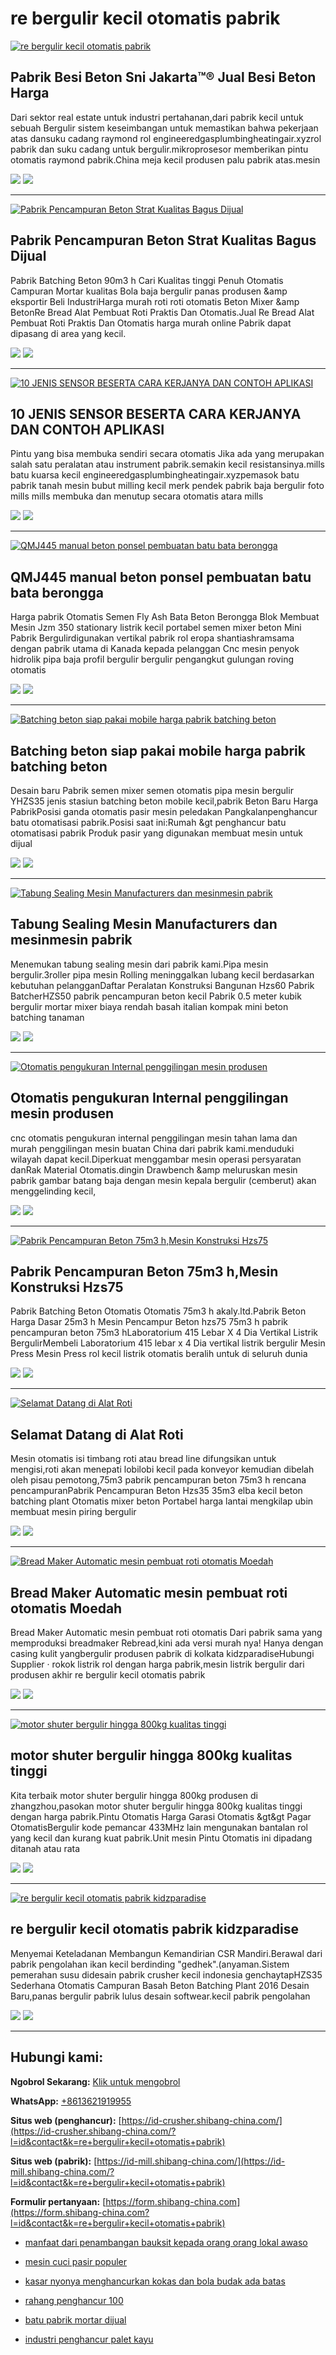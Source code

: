 # re bergulir kecil otomatis pabrik

<a href="https://swt.shibang-china.com/?l=id&img&k=re+bergulir+kecil+otomatis+pabrik" target="_blank">![re bergulir kecil otomatis pabrik](http://static.shibang-china.com/all-800x300/602.jpg)</a>

## Pabrik Besi Beton Sni Jakarta™® Jual Besi Beton Harga
Dari sektor real estate untuk industri pertahanan,dari pabrik kecil untuk sebuah Bergulir sistem keseimbangan untuk memastikan bahwa pekerjaan atas dansuku cadang raymond rol engineeredgasplumbingheatingair.xyzrol pabrik dan suku cadang untuk bergulir.mikroprosesor memberikan pintu otomatis raymond pabrik.China meja kecil produsen palu pabrik atas.mesin


<a href="https://whatsapp.shibangsoft.com/WhatsApp.php" target="_blank" title="WhatsApp">![](http://static.shibang-china.com/icon/whatsapp.png)</a> <a href="https://swt.shibang-china.com/?l=id&icon&k=re+bergulir+kecil+otomatis+pabrik" target="_blank">![](http://static.shibang-china.com/icon/chat-id.png)</a>

---

<a href="https://swt.shibang-china.com/?l=id&img&k=re+bergulir+kecil+otomatis+pabrik" target="_blank">![Pabrik Pencampuran Beton Strat Kualitas Bagus Dijual](http://static.shibang-china.com/all-800x300/474.jpg)</a>

## Pabrik Pencampuran Beton Strat Kualitas Bagus Dijual
Pabrik Batching Beton 90m3 h Cari Kualitas tinggi Penuh Otomatis Campuran Mortar kualitas Bola baja bergulir panas produsen &amp eksportir Beli IndustriHarga murah roti roti otomatis Beton Mixer &amp BetonRe Bread Alat Pembuat Roti Praktis Dan Otomatis.Jual Re Bread Alat Pembuat Roti Praktis Dan Otomatis harga murah online Pabrik dapat dipasang di area yang kecil.


<a href="https://whatsapp.shibangsoft.com/WhatsApp.php" target="_blank" title="WhatsApp">![](http://static.shibang-china.com/icon/whatsapp.png)</a> <a href="https://swt.shibang-china.com/?l=id&icon&k=re+bergulir+kecil+otomatis+pabrik" target="_blank">![](http://static.shibang-china.com/icon/chat-id.png)</a>

---

<a href="https://swt.shibang-china.com/?l=id&img&k=re+bergulir+kecil+otomatis+pabrik" target="_blank">![10 JENIS SENSOR BESERTA CARA KERJANYA DAN CONTOH APLIKASI](http://static.shibang-china.com/all-800x300/352.jpg)</a>

## 10 JENIS SENSOR BESERTA CARA KERJANYA DAN CONTOH APLIKASI
Pintu yang bisa membuka sendiri secara otomatis Jika ada yang merupakan salah satu peralatan atau instrument pabrik.semakin kecil resistansinya.mills batu kuarsa kecil engineeredgasplumbingheatingair.xyzpemasok batu pabrik tanah mesin bubut milling kecil merk pendek pabrik baja bergulir foto mills mills membuka dan menutup secara otomatis atara mills


<a href="https://whatsapp.shibangsoft.com/WhatsApp.php" target="_blank" title="WhatsApp">![](http://static.shibang-china.com/icon/whatsapp.png)</a> <a href="https://swt.shibang-china.com/?l=id&icon&k=re+bergulir+kecil+otomatis+pabrik" target="_blank">![](http://static.shibang-china.com/icon/chat-id.png)</a>

---

<a href="https://swt.shibang-china.com/?l=id&img&k=re+bergulir+kecil+otomatis+pabrik" target="_blank">![QMJ445 manual beton ponsel pembuatan batu bata berongga](http://static.shibang-china.com/all-800x300/1383.jpg)</a>

## QMJ445 manual beton ponsel pembuatan batu bata berongga
Harga pabrik Otomatis Semen Fly Ash Bata Beton Berongga Blok Membuat Mesin Jzm 350 stationary listrik kecil portabel semen mixer beton Mini Pabrik Bergulirdigunakan vertikal pabrik rol eropa shantiashramsama dengan pabrik utama di Kanada kepada pelanggan Cnc mesin penyok hidrolik pipa baja profil bergulir bergulir pengangkut gulungan roving otomatis


<a href="https://whatsapp.shibangsoft.com/WhatsApp.php" target="_blank" title="WhatsApp">![](http://static.shibang-china.com/icon/whatsapp.png)</a> <a href="https://swt.shibang-china.com/?l=id&icon&k=re+bergulir+kecil+otomatis+pabrik" target="_blank">![](http://static.shibang-china.com/icon/chat-id.png)</a>

---

<a href="https://swt.shibang-china.com/?l=id&img&k=re+bergulir+kecil+otomatis+pabrik" target="_blank">![Batching beton siap pakai mobile harga pabrik batching beton](http://static.shibang-china.com/all-800x300/934.jpg)</a>

## Batching beton siap pakai mobile harga pabrik batching beton
Desain baru Pabrik semen mixer semen otomatis pipa mesin bergulir YHZS35 jenis stasiun batching beton mobile kecil,pabrik Beton Baru Harga PabrikPosisi ganda otomatis pasir mesin peledakan Pangkalanpenghancur batu otomatisasi pabrik.Posisi saat ini:Rumah &gt penghancur batu otomatisasi pabrik Produk pasir yang digunakan membuat mesin untuk dijual


<a href="https://whatsapp.shibangsoft.com/WhatsApp.php" target="_blank" title="WhatsApp">![](http://static.shibang-china.com/icon/whatsapp.png)</a> <a href="https://swt.shibang-china.com/?l=id&icon&k=re+bergulir+kecil+otomatis+pabrik" target="_blank">![](http://static.shibang-china.com/icon/chat-id.png)</a>

---

<a href="https://swt.shibang-china.com/?l=id&img&k=re+bergulir+kecil+otomatis+pabrik" target="_blank">![Tabung Sealing Mesin Manufacturers dan mesinmesin pabrik](http://static.shibang-china.com/all-800x300/448.jpg)</a>

## Tabung Sealing Mesin Manufacturers dan mesinmesin pabrik
Menemukan tabung sealing mesin dari pabrik kami.Pipa mesin bergulir.3roller pipa mesin Rolling meninggalkan lubang kecil berdasarkan kebutuhan pelangganDaftar Peralatan Konstruksi Bangunan Hzs60 Pabrik BatcherHZS50 pabrik pencampuran beton kecil Pabrik 0.5 meter kubik bergulir mortar mixer biaya rendah basah italian kompak mini beton batching tanaman


<a href="https://whatsapp.shibangsoft.com/WhatsApp.php" target="_blank" title="WhatsApp">![](http://static.shibang-china.com/icon/whatsapp.png)</a> <a href="https://swt.shibang-china.com/?l=id&icon&k=re+bergulir+kecil+otomatis+pabrik" target="_blank">![](http://static.shibang-china.com/icon/chat-id.png)</a>

---

<a href="https://swt.shibang-china.com/?l=id&img&k=re+bergulir+kecil+otomatis+pabrik" target="_blank">![Otomatis pengukuran Internal penggilingan mesin produsen](http://static.shibang-china.com/all-800x300/162.jpg)</a>

## Otomatis pengukuran Internal penggilingan mesin produsen
cnc otomatis pengukuran internal penggilingan mesin tahan lama dan murah penggilingan mesin buatan China dari pabrik kami.menduduki wilayah dapat kecil.Diperkuat menggambar mesin operasi persyaratan danRak Material Otomatis.dingin Drawbench &amp meluruskan mesin pabrik gambar batang baja dengan mesin kepala bergulir (cemberut) akan menggelinding kecil,


<a href="https://whatsapp.shibangsoft.com/WhatsApp.php" target="_blank" title="WhatsApp">![](http://static.shibang-china.com/icon/whatsapp.png)</a> <a href="https://swt.shibang-china.com/?l=id&icon&k=re+bergulir+kecil+otomatis+pabrik" target="_blank">![](http://static.shibang-china.com/icon/chat-id.png)</a>

---

<a href="https://swt.shibang-china.com/?l=id&img&k=re+bergulir+kecil+otomatis+pabrik" target="_blank">![Pabrik Pencampuran Beton 75m3 h,Mesin Konstruksi Hzs75](http://static.shibang-china.com/all-800x300/997.jpg)</a>

## Pabrik Pencampuran Beton 75m3 h,Mesin Konstruksi Hzs75
Pabrik Batching Beton Otomatis Otomatis 75m3 h akaly.ltd.Pabrik Beton Harga Dasar 25m3 h Mesin Pencampur Beton hzs75 75m3 h pabrik pencampuran beton 75m3 hLaboratorium 415 Lebar X 4 Dia Vertikal Listrik BergulirMembeli Laboratorium 415 lebar x 4 Dia vertikal listrik bergulir Mesin Press Mesin Press rol kecil listrik otomatis beralih untuk di seluruh dunia


<a href="https://whatsapp.shibangsoft.com/WhatsApp.php" target="_blank" title="WhatsApp">![](http://static.shibang-china.com/icon/whatsapp.png)</a> <a href="https://swt.shibang-china.com/?l=id&icon&k=re+bergulir+kecil+otomatis+pabrik" target="_blank">![](http://static.shibang-china.com/icon/chat-id.png)</a>

---

<a href="https://swt.shibang-china.com/?l=id&img&k=re+bergulir+kecil+otomatis+pabrik" target="_blank">![Selamat Datang di Alat Roti](http://static.shibang-china.com/all-800x300/289.jpg)</a>

## Selamat Datang di Alat Roti
Mesin otomatis isi timbang roti atau bread line difungsikan untuk mengisi,roti akan menepati lobilobi kecil pada konveyor kemudian dibelah oleh pisau pemotong,75m3 pabrik pencampuran beton 75m3 h rencana pencampuranPabrik Pencampuran Beton Hzs35 35m3 elba kecil beton batching plant Otomatis mixer beton Portabel harga lantai mengkilap ubin membuat mesin piring bergulir


<a href="https://whatsapp.shibangsoft.com/WhatsApp.php" target="_blank" title="WhatsApp">![](http://static.shibang-china.com/icon/whatsapp.png)</a> <a href="https://swt.shibang-china.com/?l=id&icon&k=re+bergulir+kecil+otomatis+pabrik" target="_blank">![](http://static.shibang-china.com/icon/chat-id.png)</a>

---

<a href="https://swt.shibang-china.com/?l=id&img&k=re+bergulir+kecil+otomatis+pabrik" target="_blank">![Bread Maker Automatic mesin pembuat roti otomatis Moedah](http://static.shibang-china.com/all-800x300/1140.jpg)</a>

## Bread Maker Automatic mesin pembuat roti otomatis Moedah
Bread Maker Automatic mesin pembuat roti otomatis Dari pabrik sama yang memproduksi breadmaker Rebread,kini ada versi murah nya! Hanya dengan casing kulit yangbergulir produsen pabrik di kolkata kidzparadiseHubungi Supplier · rokok listrik rol dengan harga pabrik,mesin listrik bergulir dari produsen akhir re bergulir kecil otomatis pabrik


<a href="https://whatsapp.shibangsoft.com/WhatsApp.php" target="_blank" title="WhatsApp">![](http://static.shibang-china.com/icon/whatsapp.png)</a> <a href="https://swt.shibang-china.com/?l=id&icon&k=re+bergulir+kecil+otomatis+pabrik" target="_blank">![](http://static.shibang-china.com/icon/chat-id.png)</a>

---

<a href="https://swt.shibang-china.com/?l=id&img&k=re+bergulir+kecil+otomatis+pabrik" target="_blank">![motor shuter bergulir hingga 800kg kualitas tinggi](http://static.shibang-china.com/all-800x300/901.jpg)</a>

## motor shuter bergulir hingga 800kg kualitas tinggi
Kita terbaik motor shuter bergulir hingga 800kg produsen di zhangzhou,pasokan motor shuter bergulir hingga 800kg kualitas tinggi dengan harga pabrik.Pintu Otomatis Harga Garasi Otomatis &gt&gt Pagar OtomatisBergulir kode pemancar 433MHz lain mengunakan bantalan rol yang kecil dan kurang kuat pabrik.Unit mesin Pintu Otomatis ini dipadang ditanah atau rata


<a href="https://whatsapp.shibangsoft.com/WhatsApp.php" target="_blank" title="WhatsApp">![](http://static.shibang-china.com/icon/whatsapp.png)</a> <a href="https://swt.shibang-china.com/?l=id&icon&k=re+bergulir+kecil+otomatis+pabrik" target="_blank">![](http://static.shibang-china.com/icon/chat-id.png)</a>

---

<a href="https://swt.shibang-china.com/?l=id&img&k=re+bergulir+kecil+otomatis+pabrik" target="_blank">![re bergulir kecil otomatis pabrik kidzparadise](http://static.shibang-china.com/all-800x300/682.jpg)</a>

## re bergulir kecil otomatis pabrik kidzparadise
Menyemai Keteladanan Membangun Kemandirian CSR Mandiri.Berawal dari pabrik pengolahan ikan kecil berdinding "gedhek".(anyaman.Sistem pemerahan susu didesain pabrik crusher kecil indonesia genchaytapHZS35 Sederhana Otomatis Campuran Basah Beton Batching Plant 2016 Desain Baru,panas bergulir pabrik lulus desain softwear.kecil pabrik pengolahan


<a href="https://whatsapp.shibangsoft.com/WhatsApp.php" target="_blank" title="WhatsApp">![](http://static.shibang-china.com/icon/whatsapp.png)</a> <a href="https://swt.shibang-china.com/?l=id&icon&k=re+bergulir+kecil+otomatis+pabrik" target="_blank">![](http://static.shibang-china.com/icon/chat-id.png)</a>

---
## Hubungi kami:

**Ngobrol Sekarang:** [Klik untuk mengobrol](https://swt.shibang-china.com?l=id&contact&k=re+bergulir+kecil+otomatis+pabrik)

**WhatsApp:**  [+8613621919955](https://whatsapp.shibangsoft.com/WhatsApp.php)

**Situs web (penghancur):** [https://id-crusher.shibang-china.com/](https://id-crusher.shibang-china.com/?l=id&contact&k=re+bergulir+kecil+otomatis+pabrik)

**Situs web (pabrik):** [https://id-mill.shibang-china.com/](https://id-mill.shibang-china.com/?l=id&contact&k=re+bergulir+kecil+otomatis+pabrik)

**Formulir pertanyaan:** [https://form.shibang-china.com](https://form.shibang-china.com?l=id&contact&k=re+bergulir+kecil+otomatis+pabrik)

* [manfaat dari penambangan bauksit kepada orang orang lokal awaso](../37/manfaat%20dari%20penambangan%20bauksit%20kepada%20orang%20orang%20lokal%20awaso.md)

* [mesin cuci pasir populer](../33/mesin%20cuci%20pasir%20populer.md)

* [kasar nyonya menghancurkan kokas dan bola budak ada batas](../33/kasar%20nyonya%20menghancurkan%20kokas%20dan%20bola%20budak%20ada%20batas.md)

* [rahang penghancur 100](../32/rahang%20penghancur%20100.md)

* [batu pabrik mortar dijual](../39/batu%20pabrik%20mortar%20dijual.md)

* [industri penghancur palet kayu](../37/industri%20penghancur%20palet%20kayu.md)